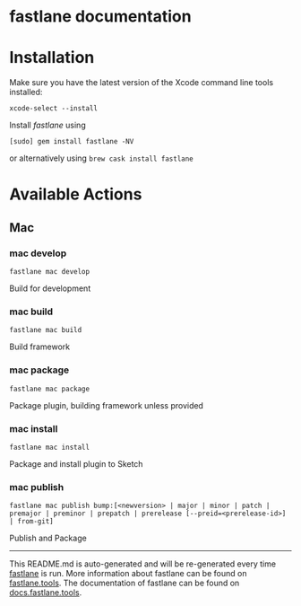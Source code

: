 fastlane documentation
================
# Installation

Make sure you have the latest version of the Xcode command line tools installed:

```
xcode-select --install
```

Install _fastlane_ using
```
[sudo] gem install fastlane -NV
```
or alternatively using `brew cask install fastlane`

# Available Actions
## Mac
### mac develop
```
fastlane mac develop
```
Build for development
### mac build
```
fastlane mac build
```
Build framework
### mac package
```
fastlane mac package
```
Package plugin, building framework unless provided
### mac install
```
fastlane mac install
```
Package and install plugin to Sketch
### mac publish
```
fastlane mac publish bump:[<newversion> | major | minor | patch | premajor | preminor | prepatch | prerelease [--preid=<prerelease-id>] | from-git]
```
Publish and Package

----

This README.md is auto-generated and will be re-generated every time [fastlane](https://fastlane.tools) is run.
More information about fastlane can be found on [fastlane.tools](https://fastlane.tools).
The documentation of fastlane can be found on [docs.fastlane.tools](https://docs.fastlane.tools).
